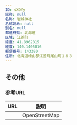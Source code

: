 ```yaml
---
ID: sXDYy
総称: null
名称: 岩城神社
名称読み: null
別名: null
都道府県: 北海道
区域: 江差町
緯度: 41.8962815
経度: 140.1405016
郵便番号: 143380
住所: 北海道檜山郡江差町尾山町１８３
---
```


## その他

### 参考URL

| URL | 説明          |
| --- | ------------- |
|     | OpenStreetMap |
